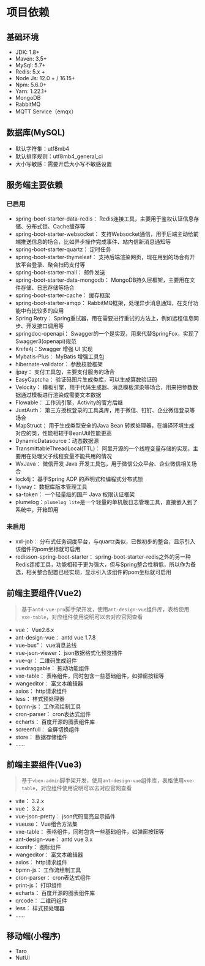 # 项目依赖
## 基础环境
- JDK: 1.8+ 
- Maven: 3.5+
- MySql: 5.7+
- Redis: 5.x +
- Node Js: 12.0 + / 16.15+
- Npm: 5.6.0+
- Yarn: 1.22.1+
- MongoDB
- RabbitMQ
- MQTT Service（emqx）
## 数据库(MySQL)

- 默认字符集：utf8mb4
- 默认排序规则：utf8mb4_general_ci
- 大小写敏感：需要开启大小写不敏感设置

## 服务端主要依赖
### 已启用
- spring-boot-starter-data-redis：  Redis连接工具，主要用于鉴权认证信息存储、分布式锁、Cache缓存等
- spring-boot-starter-websocket：  支持Websocket通信，用于后端主动给前端推送信息的场合，比如异步操作完成事件、站内信新消息通知等
- spring-boot-starter-quartz：  定时任务
- spring-boot-starter-thymeleaf：  支持后端渲染网页，现在用到的场合有开放平台登录、聚合扫码支付等
- spring-boot-starter-mail：  邮件发送
- spring-boot-starter-data-mongodb：  MongoDB持久层框架，主要用在文件存储、日志存储等场合
- spring-boot-starter-cache：  缓存框架
- spring-boot-starter-amqp：  RabbitMQ框架，处理异步消息通知，在支付功能中有比较多的应用
- Spring Retry：  Spring重试器，用在需要进行重试的方法上，例如远程信息同步、开发接口调用等
- springdoc-openapi：  Swagger的一个是实现，用来代替SpringFox，实现了Swagger3(openapi)规范
- Knife4j：Swagger 增强 UI 实现
- Mybatis-Plus：  MyBatis 增强工具包
- hibernate-validator：  参数校验框架
- ijpay：  支付工具包，主要支付服务的场合
- EasyCaptcha：  验证码图片生成类库，可以生成算数验证码
- Velocity：  模板引擎，用于代码生成器、消息模板渲染等场合，用来把参数数据通过模板进行渲染成需要文本数据
- Flowable：  工作流引擎，Activity的官方后继
- JustAuth：  第三方授权登录的工具类库，用于微信、钉钉、企业微信登录等场合
- MapStruct：  用于生成类型安全的Java Bean 转换处理器，在编译环境生成对应的类，性能相较于BeanUtil性能更高
- DynamicDatasource：动态数据源
- TransmittableThreadLocal(TTL)：  阿里开源的一个线程变量存储的实现，主要用在处理父子线程变量不能共用的情况
- WxJava：  微信开发 Java 开发工具包，用于微信公众平台、企业微信相关场合
- lock4j：  基于Spring AOP 的声明式和编程式分布式锁
- flyway：  数据库版本管理工具
- sa-token：  一个轻量级的国产 Java 权限认证框架
- plumelog：`plumelog lite`是一个轻量的单机版日志管理工具，直接嵌入到了系统中，开箱即用

### 未启用
- xxl-job：  分布式任务调度平台，与quartz类似，已做初步的整合，显示引入该组件的pom坐标就可启用
- redisson-spring-boot-starter：  spring-boot-starter-redis之外的另一种Redis连接工具，功能相较于更为强大，但与Spring整合性稍低，所以作为备选，相关整合配置已经实现，显示引入该组件的pom坐标就可启用

## 前端主要组件(Vue2) 

> 基于`antd-vue-pro`脚手架开发，使用`ant-design-vue`组件库，表格使用`vxe-table`，对应组件使用说明可以去对应官网查看

- vue：  Vue2.6.x
- ant-design-vue：  antd vue 1.7.8
- vue-bus"：  vue消息总线
- vue-json-viewer：  json数据格式化预览插件
- vue-qr：  二维码生成组件
- vuedraggable：  拖动功能组件
- vxe-table：  表格组件，同时包含一些基础组件，如弹窗按钮等
- wangeditor：  富文本编辑器
- axios：  http请求组件
- less：  样式预处理器
- bpmn-js：  工作流绘制工具
- cron-parser：  cron表达式组件
- echarts：  百度开源的图表组件库
- screenfull：  全屏切换组件
- store：  数据存储组件
- ......
## 前端主要组件(Vue3)

> 基于`vben-admin`脚手架开发，使用`ant-design-vue`组件库，表格使用`vxe-table`，对应组件使用说明可以去对应官网查看

- vite：  3.2.x
- vue：  3.2.x
- vue-json-pretty：  json代码高亮显示插件
- vueuse：  Vue组合方法集
- vxe-table：  表格组件，同时包含一些基础组件，如弹窗按钮等
- ant-design-vue：  antd vue 3.x
- iconify：  图标组件
- wangeditor：  富文本编辑器
- axios：  http请求组件
- bpmn-js：  工作流绘制工具
- cron-parser：  cron表达式组件
- print-js：  打印组件
- echarts：  百度开源的图表组件库
- qrcode：  二维码组件
- less：  样式预处理器
- ......

## 移动端(小程序)
- Taro 
- NutUI

